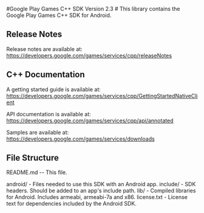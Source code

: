 #Google Play Games C++ SDK Version 2.3 #
This library contains the Google Play Games C++ SDK for Android.

## Release Notes ##
Release notes are available at:
https://developers.google.com/games/services/cpp/releaseNotes

## C++ Documentation ##

A getting started guide is available at:
https://developers.google.com/games/services/cpp/GettingStartedNativeClient

API documentation is available at:
https://developers.google.com/games/services/cpp/api/annotated

Samples are available at:
https://developers.google.com/games/services/downloads

## File Structure ##

README.md  -- This file.

android/ - Files needed to use this SDK with an Android app.
    include/ - SDK headers. Should be added to an app's include path.
    lib/ - Compiled libraries for Android. Includes armeabi, armeabi-7a and x86.
    license.txt - License text for dependencies included by the Android SDK.
